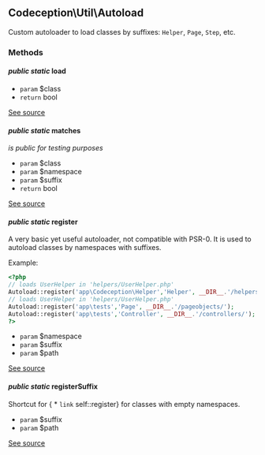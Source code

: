 
## Codeception\Util\Autoload


Custom autoloader to load classes by suffixes: `Helper`, `Page`, `Step`, etc.


### Methods


#### *public static* load
 * `param`  $class
 * `return`  bool

[See source](https://github.com/Codeception/Codeception/blob/master/src/Codeception/Util/Autoload.php#L58)

#### *public static* matches
*is public for testing purposes*

 * `param`  $class
 * `param`  $namespace
 * `param`  $suffix
 * `return`  bool

[See source](https://github.com/Codeception/Codeception/blob/master/src/Codeception/Util/Autoload.php#L86)

#### *public static* register
A very basic yet useful autoloader, not compatible with PSR-0.
It is used to autoload classes by namespaces with suffixes.

Example:

``` php
<?php
// loads UserHelper in 'helpers/UserHelper.php'
Autoload::register('app\Codeception\Helper','Helper', __DIR__.'/helpers/');
// loads UserHelper in 'helpers/UserHelper.php'
Autoload::register('app\tests','Page', __DIR__.'/pageobjects/');
Autoload::register('app\tests','Controller', __DIR__.'/controllers/');
?>
```

 * `param`  $namespace
 * `param`  $suffix
 * `param`  $path

[See source](https://github.com/Codeception/Codeception/blob/master/src/Codeception/Util/Autoload.php#L34)

#### *public static* registerSuffix
Shortcut for { * `link`  self::register} for classes with empty namespaces.

 * `param`  $suffix
 * `param`  $path

[See source](https://github.com/Codeception/Codeception/blob/master/src/Codeception/Util/Autoload.php#L49)
